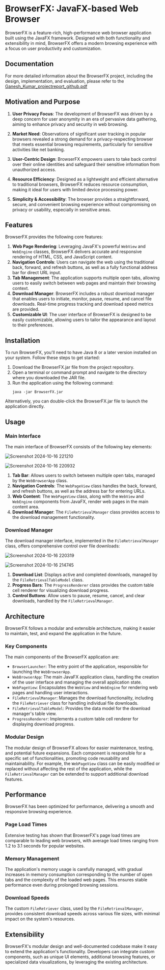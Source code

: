 # BrowserFX: JavaFX-based Web Browser

BrowserFX is a feature-rich, high-performance web browser application built using the JavaFX framework. Designed with both functionality and extensibility in mind, BrowserFX offers a modern browsing experience with a focus on user productivity and customization.

## Documentation

For more detailed information about the BrowserFX project, including the design, implementation, and evaluation, please refer to the [Ganesh_Kumar_projectreport_github.pdf](https://github.com/user-attachments/files/17721540/Ganesh_Kumar_projectreport_github.pdf)

## Motivation and Purpose

1. **User Privacy Focus**: The development of BrowserFX was driven by a deep concern for user anonymity in an era of pervasive data gathering, aiming to enhance privacy and security in web browsing.

2. **Market Need**: Observations of significant user tracking in popular browsers revealed a strong demand for a privacy-respecting browser that meets essential browsing requirements, particularly for sensitive activities like net banking.

3. **User-Centric Design**: BrowserFX empowers users to take back control over their online identities and safeguard their sensitive information from unauthorized access.

4. **Resource Efficiency**: Designed as a lightweight and efficient alternative to traditional browsers, BrowserFX reduces resource consumption, making it ideal for users with limited device processing power.

5. **Simplicity & Accessibility**: The browser provides a straightforward, secure, and convenient browsing experience without compromising on privacy or usability, especially in sensitive areas.


## Features

BrowserFX provides the following core features:

1. **Web Page Rendering**: Leveraging JavaFX's powerful `WebView` and `WebEngine` classes, BrowserFX delivers accurate and responsive rendering of HTML, CSS, and JavaScript content.
2. **Navigation Controls**: Users can navigate the web using the traditional back, forward, and refresh buttons, as well as a fully functional address bar for direct URL input.
3. **Tab Management**: The application supports multiple open tabs, allowing users to easily switch between web pages and maintain their browsing context.
4. **Download Manager**: BrowserFX includes a robust download manager that enables users to initiate, monitor, pause, resume, and cancel file downloads. Real-time progress tracking and download speed metrics are provided.
5. **Customizable UI**: The user interface of BrowserFX is designed to be easily customizable, allowing users to tailor the appearance and layout to their preferences.

## Installation

To run BrowserFX, you'll need to have Java 8 or a later version installed on your system. Follow these steps to get started:

1. Download the BrowserFX.jar file from the project repository.
2. Open a terminal or command prompt and navigate to the directory where you downloaded the JAR file.
3. Run the application using the following command:
   ```
   java -jar BrowserFX.jar
   ```

Alternatively, you can double-click the BrowserFX.jar file to launch the application directly.

## Usage

### Main Interface

The main interface of BrowserFX consists of the following key elements:

![Screenshot 2024-10-16 221210](https://github.com/user-attachments/assets/2afc1101-b978-4327-a2ec-e872a9b77c91)


![Screenshot 2024-10-16 220932](https://github.com/user-attachments/assets/ed74bb57-6847-48f0-96f1-de19e7ab9c40)


1. **Tab Bar**: Allows users to switch between multiple open tabs, managed by the `WebBrowserApp` class.
2. **Navigation Controls**: The `WebPageView` class handles the back, forward, and refresh buttons, as well as the address bar for entering URLs.
3. **Web Content**: The `WebPageView` class, along with the `WebView` and `WebEngine` components from JavaFX, render web pages in the main content area.
4. **Download Manager**: The `FileRetrievalManager` class provides access to the download management functionality.

### Download Manager

The download manager interface, implemented in the `FileRetrievalManager` class, offers comprehensive control over file downloads:

![Screenshot 2024-10-16 220319](https://github.com/user-attachments/assets/624ac29c-de10-4a19-8510-d0de8209bd9f)


![Screenshot 2024-10-16 214745](https://github.com/user-attachments/assets/2244afdd-0379-4b23-9b23-2eee4a49c474)


1. **Download List**: Displays active and completed downloads, managed by the `FileRetrievalTableModel` class.
2. **Progress Bars**: The `ProgressRenderer` class provides the custom table cell renderer for visualizing download progress.
3. **Control Buttons**: Allow users to pause, resume, cancel, and clear downloads, handled by the `FileRetrievalManager`.

## Architecture

BrowserFX follows a modular and extensible architecture, making it easier to maintain, test, and expand the application in the future.

### Key Components

The main components of the BrowserFX application are:

- `BrowserLauncher`: The entry point of the application, responsible for launching the `WebBrowserApp`.
- `WebBrowserApp`: The main JavaFX application class, handling the creation of the user interface and managing the overall application state.
- `WebPageView`: Encapsulates the `WebView` and `WebEngine` for rendering web pages and handling user interactions.
- `FileRetrievalManager`: Manages the download functionality, including the `FileRetriever` class for handling individual file downloads.
- `FileRetrievalTableModel`: Provides the data model for the download manager's table view.
- `ProgressRenderer`: Implements a custom table cell renderer for displaying download progress.

### Modular Design

The modular design of BrowserFX allows for easier maintenance, testing, and potential future expansions. Each component is responsible for a specific set of functionalities, promoting code reusability and maintainability. For example, the `WebPageView` class can be easily modified or replaced without affecting the rest of the application, while the `FileRetrievalManager` can be extended to support additional download features.

## Performance

BrowserFX has been optimized for performance, delivering a smooth and responsive browsing experience.

### Page Load Times

Extensive testing has shown that BrowserFX's page load times are comparable to leading web browsers, with average load times ranging from 1.2 to 3.1 seconds for popular websites.

### Memory Management

The application's memory usage is carefully managed, with gradual increases in memory consumption corresponding to the number of open tabs and the complexity of the loaded web pages. This ensures stable performance even during prolonged browsing sessions.

### Download Speeds

The custom `FileRetriever` class, used by the `FileRetrievalManager`, provides consistent download speeds across various file sizes, with minimal impact on the system's resources.

## Extensibility

BrowserFX's modular design and well-documented codebase make it easy to extend the application's functionality. Developers can integrate custom components, such as unique UI elements, additional browsing features, or specialized data visualizations, by leveraging the existing architecture.

